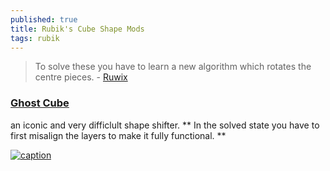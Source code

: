 ```yaml
---
published: true
title: Rubik's Cube Shape Mods
tags: rubik
---
```

> To solve these you have to learn a new algorithm which rotates the centre pieces.  - [Ruwix](https://ruwix.com/twisty-puzzles/3x3x3-rubiks-cube-shape-mods-variations/)

### [Ghost Cube](https://ruwix.com/twisty-puzzles/3x3x3-rubiks-cube-shape-mods-variations/ghost-cube/)

 an iconic and very difficlult shape shifter.
** In the solved state you have to first misalign the layers to make it fully functional. **

[![caption](https://external-content.duckduckgo.com/iu/?u=https%3A%2F%2Fi.pinimg.com%2F736x%2F7e%2Fa0%2Ff9%2F7ea0f968a96bd5c9145123a3fdd35f66--white-bodies-twisty.jpg&f=1&nofb=1&ipt=a85a6ffac031dc2f89fcfe4b7b81c71005939b907537001b4ec2f4efb8c9b0d0&ipo=images)](https://ruwix.com/twisty-puzzles/3x3x3-rubiks-cube-shape-mods-variations/ghost-cube/)